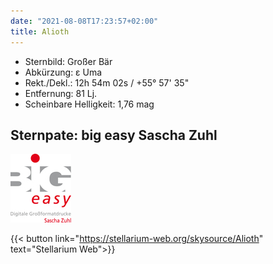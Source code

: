 ```yaml
---
date: "2021-08-08T17:23:57+02:00"
title: Alioth
---
```


- Sternbild: Großer Bär
- Abkürzung: ε Uma
- Rekt./Dekl.: 12h 54m 02s / +55° 57' 35"
- Entfernung: 81 Lj.
- Scheinbare Helligkeit: 1,76 mag

## Sternpate: big easy Sascha Zuhl

![big easy logo](big-easy-logo.jpg)

{{< button link="https://stellarium-web.org/skysource/Alioth" text="Stellarium Web">}}
